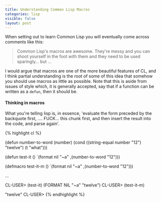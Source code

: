 ```yaml
---
title: Understanding Common Lisp Macros
categories: lisp
visible: false
layout: post
---
```


When setting out to learn Common Lisp you will eventually come across comments like this:

> Common Lisp's macros are awesome. They're messy and you can shoot yourself in the foot with them and they need to be used sparingly… but ...

I would argue that macros are one of the more beautiful features of CL, and I think partial understanding is the root of some of this idea that somehow you should use macros as little as possible.  Note that this is aside from issues of style which, it is generally accepted, say that if a function can be written as a `defun`, then it should be.

#### Thinking in macros

What you're telling lisp is, in essence, 'evaluate the form preceded by the backquote first, .... FUCK... this chunk first, and then insert the result into the code, and parse again'.

{% highlight cl %}

(defun number-to-word (number)
  (cond ((string-equal number "12") "twelve")
        (t "what")))

(defun test-it ()
  `(format nil "~a" ,(number-to-word "12")))

(defmacro test-it-m ()
  `(format nil "~a" ,(number-to-word "12")))

...

CL-USER> (test-it)
(FORMAT NIL "~a" "twelve")
CL-USER> (test-it-m)

"twelve"
CL-USER>
{% endhighlight %}
